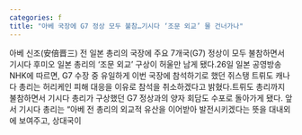 ```yaml
---
categories: f
title: "아베 국장에 G7 정상 모두 불참…기시다 ‘조문 외교’ 물 건너가나"
---
```

아베 신조(安倍晋三) 전 일본 총리의 국장에 주요 7개국(G7) 정상이 모두 불참하면서 기시다 후미오 일본 총리의 ‘조문 외교’ 구상이 허울만 남게 됐다.26일 일본 공영방송 NHK에 따르면, G7 수장 중 유일하게 이번 국장에 참석하기로 했던 쥐스탱 트뤼도 캐나다 총리는 허리케인 피해 대응을 이유로 참석을 취소하겠다고 밝혔다.트뤼도 총리까지 불참하면서 기시다 총리가 구상했던 G7 정상과의 양자 회담도 수포로 돌아가게 됐다. 앞서 기시다 총리는 “아베 전 총리의 외교적 유산을 이어받아 발전시키겠다는 뜻을 대내외에 보여주고, 상대국이